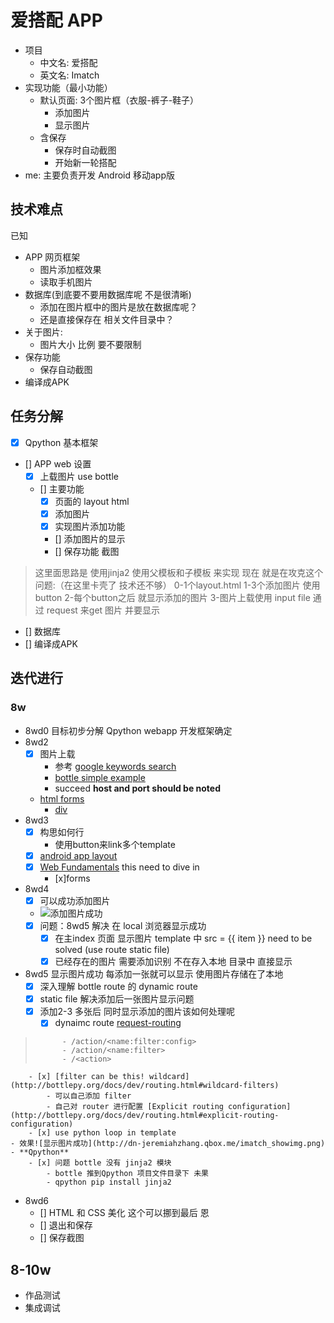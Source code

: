 # 爱搭配 APP

- 项目
	- 中文名: 爱搭配
	- 英文名: Imatch
- 实现功能（最小功能）
	- 默认页面: 3个图片框（衣服-裤子-鞋子）
		- 添加图片
		- 显示图片
	- 含保存
		- 保存时自动截图
		- 开始新一轮搭配
- me: 主要负责开发 Android 移动app版

## 技术难点

已知

- APP 网页框架
	- 图片添加框效果
	- 读取手机图片
- 数据库(到底要不要用数据库呢 不是很清晰)
	- 添加在图片框中的图片是放在数据库呢？
	- 还是直接保存在 相关文件目录中？
- 关于图片:
	- 图片大小 比例 要不要限制 
- 保存功能
	- 保存自动截图
- 编译成APK

## 任务分解

- [x] Qpython 基本框架
- [] APP web 设置
	- [x] 上载图片 use bottle
	- [] 主要功能
		- [x] 页面的 layout html
		- [x] 添加图片
		- [x] 实现图片添加功能
		- [] 添加图片的显示
		- [] 保存功能 截图
> 这里面思路是 使用jinja2 使用父模板和子模板 来实现
现在 就是在攻克这个问题:（在这里卡壳了 技术还不够）
0-1个layout.html 
1-3个添加图片 使用 button
2-每个button之后 就显示添加的图片
3-图片上载使用 input file 通过 request 来get 图片 并要显示

- [] 数据库
- [] 编译成APK

## 迭代进行

### 8w
- 8wd0 目标初步分解 Qpython webapp 开发框架确定
- 8wd2 
	- [x] 图片上载
		- 参考 [google keywords  search](https://www.google.com.sg/search?client=ubuntu&channel=fs&q=python+bottle+image+upload&ie=utf-8&oe=utf-8&gfe_rd=cr&ei=ZItmVprZD-yW8QeR84TwBg) 
		- [bottle simple example](https://gist.github.com/Arthraim/994641)
		- succeed **host and port should be noted**
	- [html forms](http://www.w3schools.com/html/html_forms.asp)
		- [div](http://www.w3schools.com/html/html_classes.asp)
- 8wd3
	- [x] 构思如何行
		- 使用button来link多个template
	- [x] [android app layout](http://www.idangero.us/framework7/docs/app-layout.html#basic-android-material-app-layout)
	- [x] [Web Fundamentals](https://developers.google.com/web/fundamentals/?hl=en) this need to dive in
		- [x]forms
- 8wd4 
	- [x] 可以成功添加图片
	- ![添加图片成功](http://dn-jeremiahzhang.qbox.me/imatch_index.png) 
	- [x] 问题：8wd5 解决 在 local 浏览器显示成功 
		- [x] 在主index 页面 显示图片 template 中 src = {{ item }} need to be solved (use route static file)
		- [x] 已经存在的图片 需要添加识别 不在存入本地 目录中 直接显示
- 8wd5 显示图片成功 每添加一张就可以显示 使用图片存储在了本地
	- [x] 深入理解 bottle route 的 dynamic route
	- [x]  static file 解决添加后一张图片显示问题
	- [x]  添加2-3 多张后 同时显示添加的图片该如何处理呢
		- [x] dynaimc route [request-routing](http://bottlepy.org/docs/dev/routing.html#request-routing) 
>			- /action/<name:filter:config>
>			- /action/<name:filter>
>			- /<action>
		- [x] [filter can be this! wildcard](http://bottlepy.org/docs/dev/routing.html#wildcard-filters) 
			- 可以自己添加 filter
			- 自己对 router 进行配置 [Explicit routing configuration](http://bottlepy.org/docs/dev/routing.html#explicit-routing-configuration)
		- [x] use python loop in template
	- 效果![显示图片成功](http://dn-jeremiahzhang.qbox.me/imatch_showimg.png)
	- **Qpython**
		- [x] 问题 bottle 没有 jinja2 模块
			- bottle 推到Qpython 项目文件目录下 未果
			- qpython pip install jinja2
- 8wd6
	- [] HTML 和 CSS 美化 这个可以挪到最后 恩	
	- [] 退出和保存
	- [] 保存截图

## 8-10w

- 作品测试
- 集成调试


